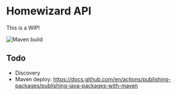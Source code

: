 # Homewizard API

This is a WIP!

![Maven build](https://github.com/nielsutrecht/homewizard/actions/workflows/build.yml/badge.svg)

## Todo

* Discovery
* Maven deploy: https://docs.github.com/en/actions/publishing-packages/publishing-java-packages-with-maven

